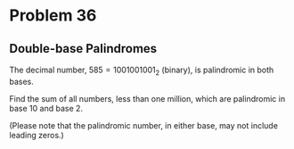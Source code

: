 # Problem 36
## Double-base Palindromes

The decimal number, $585 = 1001001001_2$ (binary), is palindromic in both bases.

Find the sum of all numbers, less than one million, which are palindromic in base $10$ and base $2$.

(Please note that the palindromic number, in either base, may not include leading zeros.)
